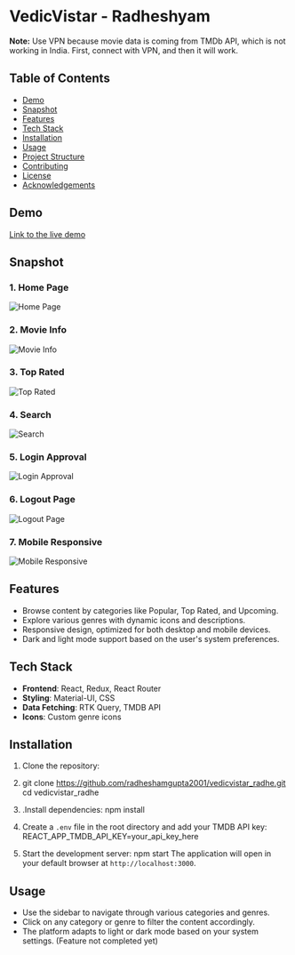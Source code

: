 
# VedicVistar - Radheshyam

**Note:** Use VPN because movie data is coming from TMDb API, which is not working in India. First, connect with VPN, and then it will work.

## Table of Contents

- [Demo](#demo)
- [Snapshot](#snapshot)
- [Features](#features)
- [Tech Stack](#tech-stack)
- [Installation](#installation)
- [Usage](#usage)
- [Project Structure](#project-structure)
- [Contributing](#contributing)
- [License](#license)
- [Acknowledgements](#acknowledgements)

## Demo

[Link to the live demo](https://vedicvistar.netlify.app/)

## Snapshot

### 1. Home Page
![Home Page](https://github.com/user-attachments/assets/092bd8a0-c623-4e5f-86f8-7cb516219e73)

### 2. Movie Info
![Movie Info](https://github.com/user-attachments/assets/552ac5f8-a077-4a3f-a92e-eb177a16cbbb)

### 3. Top Rated
![Top Rated](https://github.com/user-attachments/assets/912d938c-bf96-4f1a-9d19-5bd04bec3a36)

### 4. Search
![Search](https://github.com/user-attachments/assets/a9485f54-335f-44f7-8564-a99ccf7e51f6)

### 5. Login Approval
![Login Approval](https://github.com/user-attachments/assets/90c0d0ff-df57-45d5-ab38-e4defacd75ba)

### 6. Logout Page
![Logout Page](https://github.com/user-attachments/assets/8163c0bb-adb2-4cba-b920-64dac5360cbd)

### 7. Mobile Responsive
![Mobile Responsive](https://github.com/user-attachments/assets/ec5ec8ad-8de6-4201-adf4-baf6735fd110)

## Features

- Browse content by categories like Popular, Top Rated, and Upcoming.
- Explore various genres with dynamic icons and descriptions.
- Responsive design, optimized for both desktop and mobile devices.
- Dark and light mode support based on the user's system preferences.

## Tech Stack

- **Frontend**: React, Redux, React Router
- **Styling**: Material-UI, CSS
- **Data Fetching**: RTK Query, TMDB API
- **Icons**: Custom genre icons

## Installation

1. Clone the repository:
2.  git clone https://github.com/radheshamgupta2001/vedicvistar_radhe.git cd vedicvistar_radhe
3.  .Install dependencies: npm install
4.  Create a `.env` file in the root directory and add your TMDB API key:
   REACT_APP_TMDB_API_KEY=your_api_key_here
   
5. Start the development server:
   npm start
   The application will open in your default browser at `http://localhost:3000`.

## Usage

- Use the sidebar to navigate through various categories and genres.
- Click on any category or genre to filter the content accordingly.
- The platform adapts to light or dark mode based on your system settings. (Feature not completed yet)
